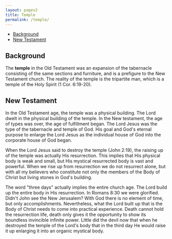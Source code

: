 ```yaml
---
layout: pagev2
title: Temple
permalink: /temple/
---
```

- [Background](#background)
- [New Testament](#new-testament)

## Background

The **temple** in the Old Testament was an expansion of the tabernacle consisting of the same sections and furniture, and is a prefigure to the New Testament church. The reality of the temple is the tripartite man, which is a temple of the Holy Spirit (1 Cor. 6:19-20).

## New Testament

In the Old Testament age, the temple was a physical building. The Lord dwelt in the physical building of the temple. In the New testament, the age of types was over, the age of fulfillment began. The Lord Jesus was the type of the tabernacle and temple of God. His goal and God's eternal purpose to enlarge the Lord Jesus as the individual house of God into the corporate house of God began.

When the Lord Jesus said to destroy the temple (John 2:19), the raising up of the temple was actually His resurrection. This implies that His physical body is weak and small, but His mystical resurrected body is vast and powerful. When we rise up from resurrection we do not resurrect alone, but with all my believers who constitute not only the members of the Body of Christ but living stones in God's building.

The word "three days" actually implies the entire church age. The Lord build up the entire body in His resurrection. In Romans 8:30 we were glorified. Didn't John see the New Jerusalem? With God there is no element of time, but only accomplishments. Nevertheless, what the Lord built up that is the Body of Christ needs to come into practical experience. Death cannot hold the resurrection life, death only gives it the opportunity to show its boundless invincible infinite power. Little did the devil now that when he destroyed the temple of the Lord's body that in the third day He would raise it up enlarging it into an organic mystical body. 

